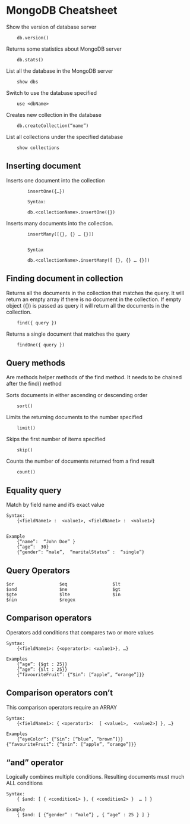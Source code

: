 # MongoDB Cheatsheet

Show the version of database server
```
    db.version()
```

Returns some statistics about MongoDB server
```
    db.stats()
```

List all the database in the MongoDB server
```
    show dbs
```

Switch to use the database specified
```
    use <dbName>
```
Creates new collection in the database
```
    db.createCollection(“name”)
```
List all collections under the specified database
```
    show collections
```
## Inserting document
Inserts one document into the collection
```
        insertOne({…})

        Syntax:

        db.<collectionName>.insertOne({})
```

Inserts many documents into the collection.
```
        insertMany([{}, {} … {}])


        Syntax

        db.<collectionName>.insertMany([ {}, {} … {}])
```
## Finding document in collection
Returns all the documents in the collection that matches the query. It will return an empty array if there is no document in the collection. If empty object ({}) is passed as query it will return all the documents in the collection.
```
    find({ query })
```
Returns a single document that matches the query
```
    findOne({ query })
```
## Query methods
Are methods helper methods of the find method. It needs to be chained after the find() method

Sorts documents in either ascending or descending order
```
    sort()
```

Limits the returning documents to the number specified
```
    limit()
```

Skips the first number of items specified
```
    skip()
```

Counts the number of documents returned from a find result
```
    count()
```
## Equality query
Match by field name and it’s exact value
```
Syntax:
    {<fieldName1> :  <value1>, <fieldName1> :  <value1>}


Example
    {“name”:  “John Doe” }
    {“age”:  30}
    {“gender”: “male”,  “maritalStatus” :  “single”}
```

## Query Operators
```	
$or				    $eq				    $lt
$and				$ne				    $gt
$gte				$lte				$in
$nin				$regex
```
## Comparison operators
Operators add conditions that compares two or more values
```
Syntax:
    {<fieldName1>: {<operator1>: <value1>}, …}

Examples
    {“age”: {$gt : 25}}
    {“age”: {$lt : 25}}
    {“favouriteFruit”: {“$in”: [“apple”, “orange”]}}
```
## Comparison operators con’t
This comparison operators require an ARRAY
```
Syntax:
    {<fieldName1>: { <operator1>:  [ <value1>,  <value2>] }, …}

Examples
    {“eyeColor”: {“$in”: [“blue”, “brown”]}}
{“favouriteFruit”: {“$nin”: [“apple”, “orange”]}}
```
## “and” operator
Logically combines multiple conditions. Resulting documents must much ALL conditions
```
Syntax:
    { $and: [ { <condition1> }, { <condition2> }  … ] }

Example
    { $and: [ {“gender” : “male”} , { “age” : 25 } ] }
```

